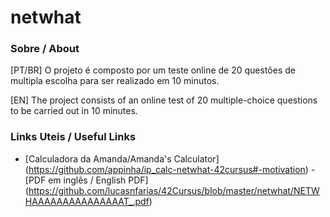 # netwhat

### Sobre / About

[PT/BR] O projeto é composto por um teste online de 20 questões de multipla escolha para ser realizado em 10 minutos.

[EN] The project consists of an online test of 20 multiple-choice questions to be carried out in 10 minutes.



### Links Uteis / Useful Links

- [Calculadora da Amanda/Amanda's Calculator] (https://github.com/appinha/ip_calc-netwhat-42cursus#-motivation)
-[PDF em inglês / English PDF] (https://github.com/lucasnfarias/42Cursus/blob/master/netwhat/NETWHAAAAAAAAAAAAAAAT_.pdf)
